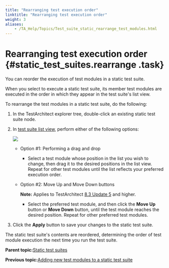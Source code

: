 ```yaml
--- 
title: "Rearranging test execution order"
linktitle: "Rearranging test execution order"
weight: 3
aliases: 
    - /TA_Help/Topics/Test_suite_static_rearrange_test_modules.html
---
```

# Rearranging test execution order {#static_test_suites.rearrange .task}

You can reorder the execution of test modules in a static test suite.

When you select to execute a static test suite, its member test modules are executed in the order in which they appear in the test suite's list view.

To rearrange the test modules in a static test suite, do the following:

1.  In the TestArchitect explorer tree, double-click an existing static test suite node.

2.  In [test suite list view](Listview_test_suite.html), perform either of the following options:

    ![](../Images/Rearrange_test_modules_in_test_suite.png)

    -   Option \#1: Performing a drag and drop
        -   Select a test module whose position in the list you wish to change, then drag it to the desired positions in the list view. Repeat for other test modules until the list reflects your preferred execution order.
    -   Option \#2: Move Up and Move Down buttons

        **Note:** Applies to TestArchitect [8.3 Update 5](../../TA_ReleaseNotes/DITA_source/Whats_New_8.3_update_5.html) and higher.

        -   Select the preferred test module, and then click the **Move Up** button or **Move Down** button, until the test module reaches the desired position. Repeat for other preferred test modules.
3.  Click the **Apply** button to save your changes to the static test suite.


The static test suite's contents are reordered, determining the order of test module execution the next time you run the test suite.

**Parent topic:**[Static test suites](../../TA_Help/Topics/Test_suite_static.html)

**Previous topic:**[Adding new test modules to a static test suite](../../TA_Help/Topics/Test_suite_static_add_new_test_module.html)

